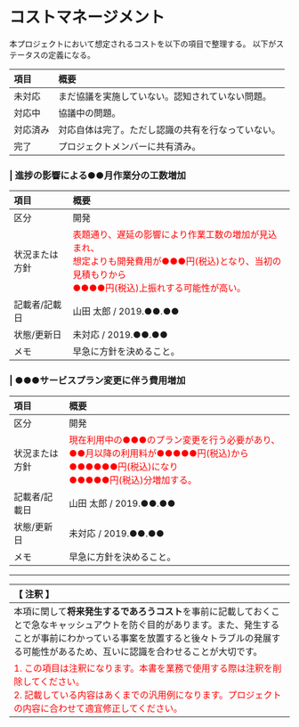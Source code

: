 # コストマネージメント
本プロジェクトにおいて想定されるコストを以下の項目で整理する。
以下がステータスの定義になる。

|項目|概要|
|:---|:---|
|未対応|まだ協議を実施していない。認知されていない問題。|
|対応中|協議中の問題。|
|対応済み|対応自体は完了。ただし認識の共有を行なっていない。|
|完了|プロジェクトメンバーに共有済み。|

### | 進捗の影響による●●月作業分の工数増加
|項目|概要|
|:---|:---|
|区分|開発|
|状況または方針|<span style='color:#f00'>表題通り、遅延の影響により作業工数の増加が見込まれ、<br>想定よりも開発費用が●●●円(税込)となり、当初の見積もりから<br>●●●●円(税込)上振れする可能性が高い。</span>|
|記載者/記載日|山田 太郎 / 2019.●●.●● |
|状態/更新日|未対応 / 2019.●●.●● |
|メモ|早急に方針を決めること。|

### | ●●●サービスプラン変更に伴う費用増加
|項目|概要|
|:---|:---|
|区分|開発|
|状況または方針|<span style='color:#f00'>現在利用中の●●●のプラン変更を行う必要があり、<br>●●月以降の利用料が●●●●●円(税込)から●●●●●●円(税込)になり<br>●●●●●円(税込)分増加する。</span>|
|記載者/記載日|山田 太郎 / 2019.●●.●● |
|状態/更新日|未対応 / 2019.●●.●● |
|メモ|早急に方針を決めること。|

---

|【 注釈 】|
|:---|
|本項に関して**将来発生するであろうコスト**を事前に記載しておくことで急なキャッシュアウトを防ぐ目的があります。また、発生することが事前にわかっている事案を放置すると後々トラブルの発展する可能性があるため、互いに認識を合わせることが大切です。|
|<span style='color:#f00'>1. この項目は注釈になります。本書を業務で使用する際は注釈を削除してください。<br>2. 記載している内容はあくまでの汎用例になります。プロジェクトの内容に合わせて適宜修正してください。</span>|